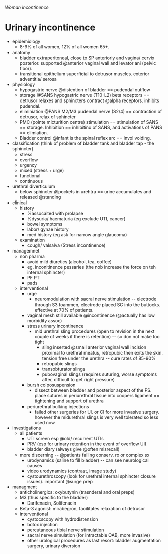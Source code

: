 ###### Woman incontinence

# Urinary incontinence
- epidemiology
    + 8-9% of all women, 12% of all women 65+. 
- anatomy
    + bladder extraperitoneal, close to SP anteriorly and vagina/ cervix posterior. supported @anterior vaginal wall and levator ani (pelvic floor). 
    + transitional epithelium superficial to detrusor muscles. exterior adventitia/ serosa
- physiology
    + hypogastric nerve @distention of bladder == pudendal outflow
    + storage @SANS hypogastric nerve (T10-L2) beta receptors == detrusor relaxes and sphincters contract @alpha receptors. inhibits pudendal.
    + eliminiation @PANS M2/M3 pudendal nerve (S2/4) == contraction of detrusor, relax of sphincter
    + PMC (pointe micturition centre) stimulation == stimulation of SANS == storage. Inhibition == inhibitino of SANS, and activations of PANS == elimiation.
    + Bladder control @infant is the spinal reflex arc == invol voiding.
- classification (think of problem of bladder tank and bladder tap - the sphincter)
    + stress
    + overflow
    + urgency
    + mixed (stress + urge)
    + functional
    + continuous
- urethral diverticulum
    + below sphincter @pockets in urehtra == urine accumulates and released @standing
- clinical
    + history
        * %assocaited with prolapse
        * %dysuria/ haematuria (eg exclude UTI, cancer)
        * bowel symptoms
        * labor/ gynae history
        * med history (eg ask for narrow angle glaucoma)
    + examination   
        * cough/ valsalva (Stress incontinence)
- managemnet
    + non pharma
        * avoid mild diuretics (alcohol, tea, coffee)
        * eg. inconitinence pessaries (the nob increase the force on teh internal sphincter)
        * PF PT
        * pads
    + interventional
        * urge
            - neuromodulation with sacral nerve stimulation -- electrode through S3 foammen, electrode placed SC into the buttocks. effective at 70% of patients.
        * vaginal mesh still available @incontinence (@actually has low morbidity assoc)
        * stress urinary incontinence
            - mid urethral sling procedures (open to revision in the next couple of weeks if there is retention) -- so don not make too tight
                + sling inserted @small anterior vaginal wall incision proximal to urethral meatus, retropubic then exits the skin. tension free under the urethra -- cure rates of 85-90%
                + retropubic slings
                + transobturator slings
                + pubovaginal slings (requires suturing, worse symptoms after, difficult to get right pressure)
        * bursh colposuspension
            - dissect between bladder and posterior aspect of the PS. place sutures in periurethral tissue into coopers ligament == tightening and support of urethra
        * periurethral bulking injections
            - failed other surgeries for UI. or CI for more invasive surgery. however the midurethral slings is very well tolerated so less used now
- investigations
    + all patients  
        * UTI screen esp @old/ recurrent UTIs
        * PRV (esp for urinary retention in the event of overflow UI)
        * bladder diary (always give @often misrecall)
    + more discerning -- @patients failing conserv. rx or complex sx
        * urodynamics (saline to fill bladder) -- can see neurological causes
        * video urodynamics (contrast, image study)
        * cystourethroscopy (look for urethral internal sphincter closure issues). important @surge prep
- managment
    + anticholinergics: oxybutynin (trasnderal and oral preps)
    + M3 (thus specific to the bladder)
        * Darifenacin, Solifenacin 
    + Beta-3 agonist: mirabegron, facilitates relaxation of detrusor
    + interventional
        * cystocscopy with hydrodistension
        * botox injection
        * percutaneous tibial nerve stimulation
        * sacral nerve simulation (for intractable OAB, more invasive)
        * other urological procedures as last resort: bladder augmentation surgery, urinary diversion